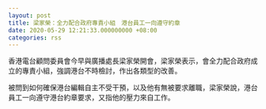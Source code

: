 ```yaml
---
layout: post
title: 梁家榮：全力配合政府專責小組　港台員工一向遵守約章
date: 2020-05-29 12:21:33.000000000 +08:00
categories: rss
---
```


香港電台顧問委員會今早與廣播處長梁家榮開會，梁家榮表示，會全力配合政府成立的專責小組，強調港台不時檢討，作出各類型的改善。

被問到如何確保港台編輯自主不受干預，以及他有無被要求離職，梁家榮說，港台員工一向遵守港台約章要求，又指他的壓力來自工作。
